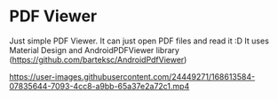 # PDF Viewer
Just simple PDF Viewer. It can just open PDF files and read it :D
It uses Material Design and AndroidPDFViewer library (https://github.com/barteksc/AndroidPdfViewer)


https://user-images.githubusercontent.com/24449271/168613584-07835644-7093-4cc8-a9bb-65a37e2a72c1.mp4

